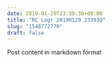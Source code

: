 ```yaml
---
date: 2019-01-29T23:39:30+09:00
title: "RC Logr 20190129 233930"
slug: "1548772770"
draft: false
---
```


Post content in markdown format
